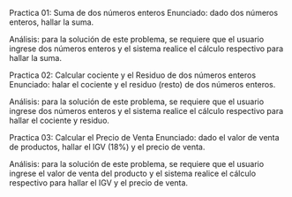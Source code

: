 Practica 01: Suma de dos números enteros
Enunciado: dado dos números enteros, hallar la suma.

Análisis: para la solución de este problema, se requiere que el usuario ingrese dos números enteros y el sistema realice el cálculo respectivo para hallar la suma.

Practica 02: Calcular cociente y el Residuo de dos números enteros
Enunciado: halar el cociente y el residuo (resto) de dos números enteros.

Análisis: para la solución de este problema, se requiere que el usuario ingrese dos números enteros y el sistema realice el cálculo respectivo para hallar el cociente y residuo.

Practica 03: Calcular el Precio de Venta
Enunciado: dado el valor de venta de productos, hallar el IGV (18%) y el precio de venta.

Análisis: para la solución de este problema, se requiere que el usuario ingrese el valor de venta del producto y el sistema realice el cálculo respectivo para hallar el IGV y el precio de venta.
